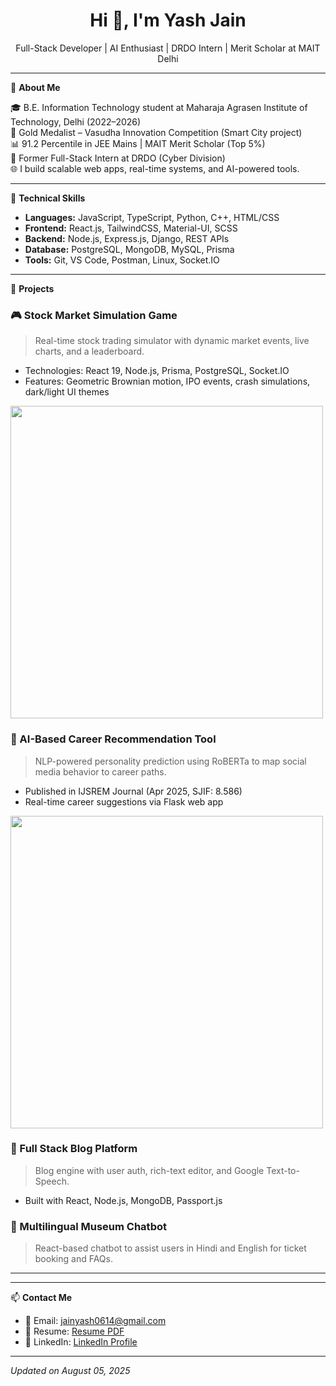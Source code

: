 <h1 align="center">Hi 👋, I'm Yash Jain</h1>

<p align="center">Full-Stack Developer | AI Enthusiast | DRDO Intern | Merit Scholar at MAIT Delhi</p>

---

🚀 **About Me**

🎓 B.E. Information Technology student at Maharaja Agrasen Institute of Technology, Delhi (2022–2026)  
🏅 Gold Medalist – Vasudha Innovation Competition (Smart City project)  
📊 91.2 Percentile in JEE Mains | MAIT Merit Scholar (Top 5%)  
💼 Former Full-Stack Intern at DRDO (Cyber Division)  
🌐 I build scalable web apps, real-time systems, and AI-powered tools.

---

🧠 **Technical Skills**

- **Languages:** JavaScript, TypeScript, Python, C++, HTML/CSS
- **Frontend:** React.js, TailwindCSS, Material-UI, SCSS
- **Backend:** Node.js, Express.js, Django, REST APIs
- **Database:** PostgreSQL, MongoDB, MySQL, Prisma
- **Tools:** Git, VS Code, Postman, Linux, Socket.IO

---

📌 **Projects**

### 🎮 Stock Market Simulation Game
> Real-time stock trading simulator with dynamic market events, live charts, and a leaderboard.
- Technologies: React 19, Node.js, Prisma, PostgreSQL, Socket.IO
- Features: Geometric Brownian motion, IPO events, crash simulations, dark/light UI themes  
<img src="https://your-image-link.com/stock-game.png" width="500"/>

### 🤖 AI-Based Career Recommendation Tool
> NLP-powered personality prediction using RoBERTa to map social media behavior to career paths.
- Published in IJSREM Journal (Apr 2025, SJIF: 8.586)
- Real-time career suggestions via Flask web app  
<img src="https://your-image-link.com/ai-tool.gif" width="500"/>

### 📝 Full Stack Blog Platform
> Blog engine with user auth, rich-text editor, and Google Text-to-Speech.
- Built with React, Node.js, MongoDB, Passport.js

### 🤖 Multilingual Museum Chatbot
> React-based chatbot to assist users in Hindi and English for ticket booking and FAQs.

---


---

📫 **Contact Me**

- 📧 Email: jainyash0614@gmail.com  
- 📎 Resume: [Resume PDF](https://drive.google.com/file/d/1G9Copk7ZnC2T8iISI7IpKPj_HUDpzHrI/view?usp=sharing)  
- 🔗 LinkedIn: [LinkedIn Profile](https://www.linkedin.com/in/yash-jain-067ba2285/)

---

_Updated on August 05, 2025_
